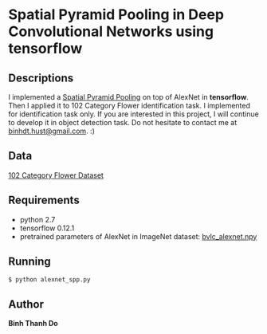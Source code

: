 # Spatial Pyramid Pooling in Deep Convolutional Networks using tensorflow

## Descriptions
I implemented a [Spatial Pyramid Pooling](https://arxiv.org/abs/1406.4729) on top of AlexNet in **tensorflow**. Then I applied it to 102 Category Flower identification task.
I implemented for identification task only. If you are interested in this project, I will continue to develop it in object detection task. Do not hesitate to contact me at binhdt.hust@gmail.com. :)

## Data

[102 Category Flower Dataset](http://www.robots.ox.ac.uk/~vgg/data/flowers/102/)

## Requirements

* python 2.7
* tensorflow 0.12.1
* pretrained parameters of AlexNet in ImageNet dataset: [bvlc_alexnet.npy](http://www.cs.toronto.edu/~guerzhoy/tf_alexnet/) 

## Running
	
	$ python alexnet_spp.py

## Author

**Binh Thanh Do**

